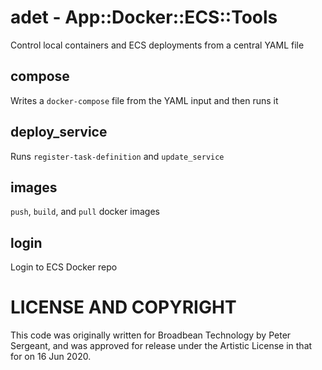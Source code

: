 
# adet - App::Docker::ECS::Tools

Control local containers and ECS deployments from a central YAML file

## compose

Writes a `docker-compose` file from the YAML input and then runs it

## deploy_service

Runs `register-task-definition` and `update_service`

## images

`push`, `build`, and `pull` docker images


## login

Login to ECS Docker repo

# LICENSE AND COPYRIGHT

This code was originally written for Broadbean Technology by Peter Sergeant,
and was approved for release under the Artistic License in that for on 16 Jun
2020.
